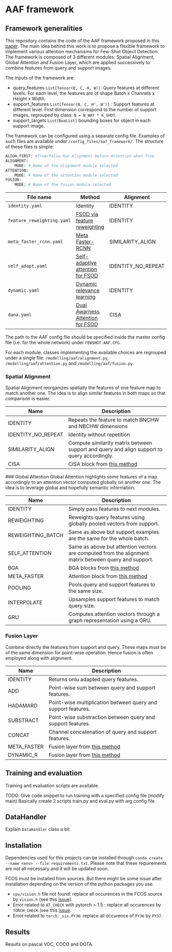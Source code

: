 # AAF framework 

## Framework generalities
This repository contains the code of the AAF framework proposed in this
[paper](https://pierlj.github.io/). The main idea behind this work is to propose
a flexible framework to implement various attention mechanisms for Few-Shot
Object Detection. The framework is composed of 3 different modules: Spatial Alignment, 
Global Attention and Fusion Layer, which are applied successively to combine 
features from query and support images. 

The inputs of the framework are:
- query_features `List[Tensor(B, C, H, W)]`: Query features at different levels. For each level, the features are of shape Batch x Channels x Height x Width.
- support_features `List[Tensor(N, C, H', W')]` : Support features at different level. First dimension correspond to the number of support images, regrouped by class: `N = N_WAY * K_SHOT`.
- support_targets `List[BoxList]` bounding boxes for object in each support image. 

The framework can be configured using a separate config file. Examples of such files are available under `/config_files/aaf_framework/`. The structure of these files is simple: 
```python
ALIGN_FIRST: #True/False Run Alignment before Attention when True
ALIGNMENT:
    MODE: # Name of the alignment module selected
ATTENTION:
    MODE: # Name of the attention module selected
FUSION:
    MODE: # Name of the fusion module selected
```
| File name                | Method                           | Alignment          | Attention         | Fusion      |
|--------------------------|----------------------------------|--------------------|-------------------|-------------|
| `identity.yaml`            | Identity                         | IDENTITY           | IDENTITY          | IDENTITY    |
| `feature_reweighting.yaml` | [FSOD via feature reweighting](https://arxiv.org/pdf/1812.01866v2.pdf)     | IDENTITY           | REWEIGHTING_BATCH | IDENTITY    |
| `meta_faster_rcnn.yaml`    | [Meta Faster-RCNN](https://arxiv.org/pdf/2104.07719.pdf)                 | SIMILARITY_ALIGN   | META_FASTER       | META_FASTER |
| `self_adapt.yaml`          | [Self-adaptive attention for FSOD](https://ieeexplore.ieee.org/stamp/stamp.jsp?tp=&arnumber=9426416) | IDENTITY_NO_REPEAT | GRU               | IDENTITY    |
| `dynamic.yaml`             | [Dynamic relevance learning](https://arxiv.org/pdf/2108.02235.pdf)       | IDENTITY           | INTERPOLATE       | DYNAMIC_R   |
| `dana.yaml`                | [Dual Awarness Attention for FSOD](https://arxiv.org/pdf/2102.12152v3.pdf) | CISA               | BGA               | HADAMARD    |

The path to the AAF config file should be specified inside the master config file (i.e. for the whole network) under `FEWSHOT.AAF.CFG`. 

For each module, classes implementing the available choices are regrouped under a single file: `/modelling/aaf/alignment.py`, `/modelling/aaf/attention.py` and `/modelling/aaf/fusion.py`.
### Spatial Alignment
Spatial Alignment reorganizes spatially the features of one feature map to match another one. The idea is to align similar features in both maps so that comparison is easier.

| Name               | Description                                                                                  |
|--------------------|----------------------------------------------------------------------------------------------|
| IDENTITY           | Repeats the feature to match BNCHW and NBCHW dimensions                                      |
| IDENTITY_NO_REPEAT | Identity without repetition                                                                  |
| SIMILARITY_ALIGN   | Compute similarity matrix between support  and query and align support to query accordingly. |
| CISA               | CISA block from [this method](https://arxiv.org/pdf/2102.12152.pdf)                          |

### Global Attention
Global Attention highlights some features of a map accordingly to an attention vector computed globally on another one. The idea is to leverage global and hopefully semantic information. 

| Name              | Description                                                                                            |
|-------------------|--------------------------------------------------------------------------------------------------------|
| IDENTITY          | Simply pass features to next modules.                                                                  |
| REWEIGHTING       | Reweights query features using globally pooled vectors from support.                                   |
| REWEIGHTING_BATCH | Same as above but support examples are the same  for the whole batch.                                  |
| SELF_ATTENTION    | Same as above but attention vectors are computed  from the alignment matrix between query and support. |
| BGA               | BGA blocks from [this method](https://arxiv.org/pdf/2102.12152.pdf)                                   |
| META_FASTER       | Attention block from [this method](https://arxiv.org/abs/2104.07719)                              |
| POOLING           | Pools query and support features to the same size.                                                     |
| INTERPOLATE       | Upsamples support features to match query size.                                                        |
| GRU               | Computes attention vectors through a graph  representation using a GRU.                                |
### Fusion Layer
Combine directly the features from support and query. These maps must be of the same dimension for point-wise operation. Hence fusion is often employed along with alignment. 

| Name        | Description                                                        |
|-------------|--------------------------------------------------------------------|
| IDENTITY    | Returns onlu adapted query features.                               |
| ADD         | Point-wise sum between query and support features.                 |
| HADAMARD    | Point-wise multiplication between query and support features.      |
| SUBSTRACT   | Point-wise substraction between query and support features.        |
| CONCAT      | Channel concatenation of query and support features.               |
| META_FASTER | Fusion layer from [this method](https://arxiv.org/abs/2104.07719)  |
| DYNAMIC_R   | Fusion layer from  [this method](https://arxiv.org/abs/2108.02235) |

## Training and evaluation
Training and evaluation scripts are available. 

TODO: Give code snippet to run training with a specified config file (modify main)
Basically create 2 scripts train.py and eval.py with arg config file.

## DataHandler 
Explain `DataHandler` class a bit. 
## Installation 

Dependencies used for this projects can be installed through `conda create --name <env> --file requirements.txt`. 
Please note that these requirements are not all necessary and it will be updated soon. 

FCOS must be installed from sources. But there might be some issue after installation depending
on the version of the python packages you use. 

- `cpu/vision.h` file not found: replace all occurences in the FCOS source by `vision.h` (see this [issue](https://github.com/tianzhi0549/FCOS/issues/351)). 
- Error related to `AT_CHECK` with pytorch > 1.5 : replace all occurences by `TORCH_CHECK` (see this [issue](https://github.com/tianzhi0549/FCOS/issues/357).
- Error related to `torch._six.PY36`: replace all occurence of `PY36` by `PY37`.

## Results
Results on pascal VOC, COCO and DOTA. 



